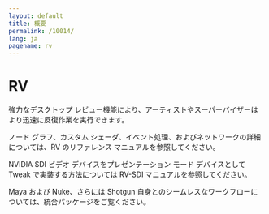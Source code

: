 ```yaml
---
layout: default
title: 概要
permalink: /10014/
lang: ja
pagename: rv
---
```


# RV

強力なデスクトップ レビュー機能により、アーティストやスーパーバイザーはより迅速に反復作業を実行できます。

ノード グラフ、カスタム シェーダ、イベント処理、およびネットワークの詳細については、RV のリファレンス マニュアルを参照してください。

NVIDIA SDI ビデオ デバイスをプレゼンテーション モード デバイスとして Tweak で実装する方法については RV-SDI マニュアルを参照してください。

Maya および Nuke、さらには Shotgun 自身とのシームレスなワークフローについては、統合パッケージをご覧ください。
